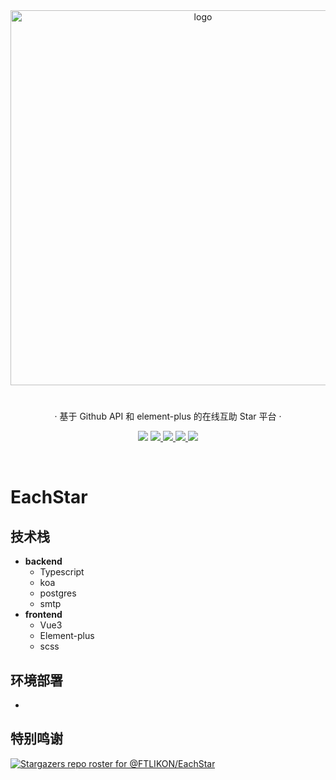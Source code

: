 <div align="center">
    <img align="center" src="https://github.com/FTLIKON/EachStar/blob/main/imgs/EachStar.png" alt="logo" width="600">
    <h1 align="center"></h1>
    <p align="center">· 基于 Github API 和 element-plus 的在线互助 Star 平台 ·</p>
    <p align="center">
        <img src="https://img.shields.io/github/stars/FTLIKON/EachStar?color=red&style=flat-square">
        <a href="mailto:3147983767@qq.com">
            <img src="https://img.shields.io/static/v1?label=contact%20me&message=qqemail&color=green&style=flat-square">
        </a>
        <a href="https://qm.qq.com/cgi-bin/qm/qr?k=r2jN9fZaagH6qcLVb-QglnYWNPpKMPA6&jump_from=webapi&authKey=Ye43FWw3UiCdZ4bar3EY+qerAgjLHm3uC5xs2DWmeuuO9QeBV26bxaxCPC3YxM6H" target="_blank">
            <img src="https://img.shields.io/static/v1?label=chatting&message=qq&color=blue&style=flat-square">
        </a>
        <a href="https://github.com/FTLIKON/EachStar/blob/master/LICENSE" target="_blank">
            <img src="https://img.shields.io/github/license/FTLIKON/EachStar?style=flat-square">
        </a>
        <a href="https://github.com/FTLIKON/EachStar/issues/new/choose" target="_blank">
            <img src="https://img.shields.io/static/v1?label=feedback&message=issues&color=pink&style=flat-square">
        </a>
    </p>
    </br>
</div>

# EachStar

## 技术栈

- **backend**
  - Typescript
  - koa
  - postgres
  - smtp
- **frontend**
  - Vue3
  - Element-plus
  - scss

## 环境部署

-

## 特别鸣谢

[![Stargazers repo roster for @FTLIKON/EachStar](https://reporoster.com/stars/FTLIKON/EachStar)](https://github.com/FTLIKON/EachStar/stargazers)
